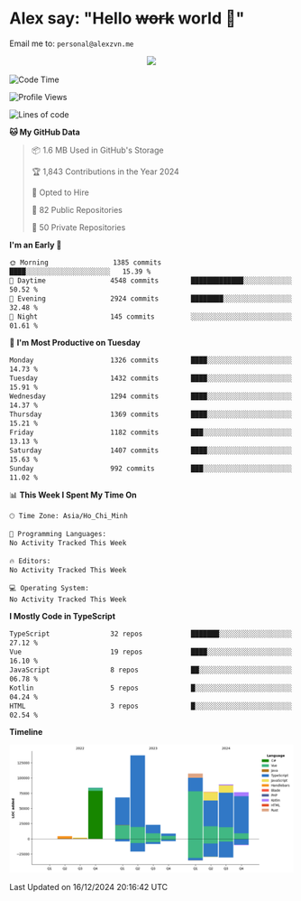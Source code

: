 # Alex say: "Hello ~~work~~ world 🐾"
Email me to: `personal@alexzvn.me`


<p align=center>
  <a href="https://skillicons.dev">
    <img src="https://skillicons.dev/icons?i=ts,js,php,nodejs,bun,vue,nuxt,react,svelte,tauri,laravel,rust,mongodb,docker,electron,redis,rabbitmq,tailwind,git,cloudflare,elysia,mysql,nginx,rollupjs,sentry,ubuntu,yarn,html,css,vite" />
  </a>
</p>

<!--START_SECTION:waka-->
![Code Time](http://img.shields.io/badge/Code%20Time-1%2C066%20hrs%2055%20mins-blue)

![Profile Views](http://img.shields.io/badge/Profile%20Views-2-blue)

![Lines of code](https://img.shields.io/badge/From%20Hello%20World%20I%27ve%20Written-675.3%20thousand%20lines%20of%20code-blue)

**🐱 My GitHub Data** 

> 📦 1.6 MB Used in GitHub's Storage 
 > 
> 🏆 1,843 Contributions in the Year 2024
 > 
> 💼 Opted to Hire
 > 
> 📜 82 Public Repositories 
 > 
> 🔑 50 Private Repositories 
 > 
**I'm an Early 🐤** 

```text
🌞 Morning                1385 commits        ████░░░░░░░░░░░░░░░░░░░░░   15.39 % 
🌆 Daytime                4548 commits        █████████████░░░░░░░░░░░░   50.52 % 
🌃 Evening                2924 commits        ████████░░░░░░░░░░░░░░░░░   32.48 % 
🌙 Night                  145 commits         ░░░░░░░░░░░░░░░░░░░░░░░░░   01.61 % 
```
📅 **I'm Most Productive on Tuesday** 

```text
Monday                   1326 commits        ████░░░░░░░░░░░░░░░░░░░░░   14.73 % 
Tuesday                  1432 commits        ████░░░░░░░░░░░░░░░░░░░░░   15.91 % 
Wednesday                1294 commits        ████░░░░░░░░░░░░░░░░░░░░░   14.37 % 
Thursday                 1369 commits        ████░░░░░░░░░░░░░░░░░░░░░   15.21 % 
Friday                   1182 commits        ███░░░░░░░░░░░░░░░░░░░░░░   13.13 % 
Saturday                 1407 commits        ████░░░░░░░░░░░░░░░░░░░░░   15.63 % 
Sunday                   992 commits         ███░░░░░░░░░░░░░░░░░░░░░░   11.02 % 
```


📊 **This Week I Spent My Time On** 

```text
🕑︎ Time Zone: Asia/Ho_Chi_Minh

💬 Programming Languages: 
No Activity Tracked This Week

🔥 Editors: 
No Activity Tracked This Week

💻 Operating System: 
No Activity Tracked This Week
```

**I Mostly Code in TypeScript** 

```text
TypeScript               32 repos            ███████░░░░░░░░░░░░░░░░░░   27.12 % 
Vue                      19 repos            ████░░░░░░░░░░░░░░░░░░░░░   16.10 % 
JavaScript               8 repos             ██░░░░░░░░░░░░░░░░░░░░░░░   06.78 % 
Kotlin                   5 repos             █░░░░░░░░░░░░░░░░░░░░░░░░   04.24 % 
HTML                     3 repos             █░░░░░░░░░░░░░░░░░░░░░░░░   02.54 % 
```



**Timeline**

![Lines of Code chart](https://raw.githubusercontent.com/alexzvn/alexzvn/main/assets/bar_graph.png)


 Last Updated on 16/12/2024 20:16:42 UTC
<!--END_SECTION:waka-->

